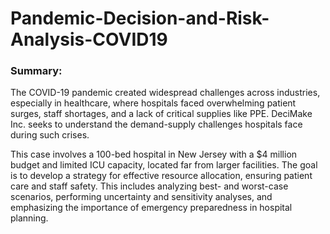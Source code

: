 # Pandemic-Decision-and-Risk-Analysis-COVID19

### Summary:
The COVID-19 pandemic created widespread challenges across industries, especially in healthcare, where hospitals faced overwhelming patient surges, staff shortages, and a lack of critical supplies like PPE. DeciMake Inc. seeks to understand the demand-supply challenges hospitals face during such crises.

This case involves a 100-bed hospital in New Jersey with a $4 million budget and limited ICU capacity, located far from larger facilities. The goal is to develop a strategy for effective resource allocation, ensuring patient care and staff safety. This includes analyzing best- and worst-case scenarios, performing uncertainty and sensitivity analyses, and emphasizing the importance of emergency preparedness in hospital planning.
